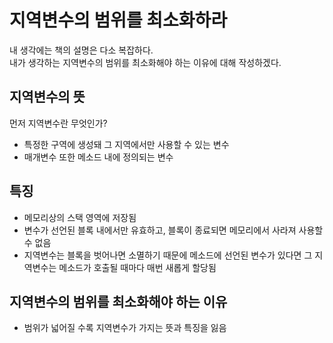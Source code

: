 # 지역변수의 범위를 최소화하라
내 생각에는 책의 설명은 다소 복잡하다. <br>
내가 생각하는 지역변수의 범위를 최소화해야 하는 이유에 대해 작성하겠다. <br>

## 지역변수의 뜻
먼저 지역변수란 무엇인가?
* 특정한 구역에 생성돼 그 지역에서만 사용할 수 있는 변수 
* 매개변수 또한 메소드 내에 정의되는 변수 

## 특징
* 메모리상의 스택 영역에 저장됨 
* 변수가 선언된 블록 내에서만 유효하고, 블록이 종료되면 메모리에서 사라져 사용할 수 없음 
* 지역변수는 블록을 벗어나면 소멸하기 때문에 메소드에 선언된 변수가 있다면 그 지역변수는 메소드가 호출될 때마다 매번 새롭게 할당됨

## 지역변수의 범위를 최소화해야 하는 이유
* 범위가 넓어질 수록 지역변수가 가지는 뜻과 특징을 잃음
